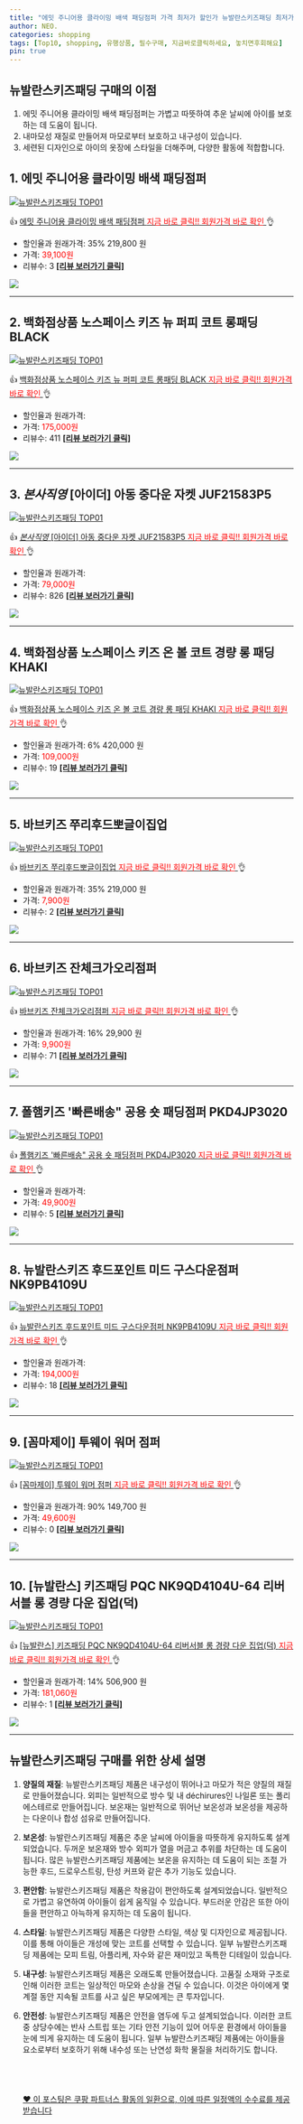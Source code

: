 ```yaml
---
title: "에밋 주니어용 클라이밍 배색 패딩점퍼 가격 최저가 할인가 뉴발란스키즈패딩 최저가 추천 제품 비교"
author: NEO.
categories: shopping
tags: [Top10, shopping, 유행상품, 필수구매, 지금바로클릭하세요, 놓치면후회해요]
pin: true
---
```

## 뉴발란스키즈패딩 구매의 이점
1. 에밋 주니어용 클라이밍 배색 패딩점퍼는 가볍고 따뜻하여 추운 날씨에 아이를 보호하는 데 도움이 됩니다.
2. 내마모성 재질로 만들어져 마모로부터 보호하고 내구성이 있습니다.
3. 세련된 디자인으로 아이의 옷장에 스타일을 더해주며, 다양한 활동에 적합합니다.

   

## 1. 에밋 주니어용 클라이밍 배색 패딩점퍼

[![뉴발란스키즈패딩 TOP01](https://thumbnail7.coupangcdn.com/thumbnails/remote/490x490ex/image/vendor_inventory/a76e/a401312cca01f9b950ea58650b196b3c2cdd4645f84082476ac36fbbf469.jpg)](https://link.coupang.com/re/AFFSDP?lptag=AF3617701&subid=GithubCoopas&pageKey=7660361089&traceid=V0-153&itemId=20406806617&vendorItemId=87488984144)


👍 [에밋 주니어용 클라이밍 배색 패딩점퍼 <font color=red> 지금 바로 클릭!! 회원가격 바로 확인 </font> ](https://link.coupang.com/re/AFFSDP?lptag=AF3617701&subid=GithubCoopas&pageKey=7660361089&traceid=V0-153&itemId=20406806617&vendorItemId=87488984144) 👌 


- 할인율과 원래가격: 35%  219,800   원
- 가격: <span style='color:red'>39,100원</span>
- 리뷰수: 3  [**[리뷰 보러가기 클릭]**](https://link.coupang.com/re/AFFSDP?lptag=AF3617701&subid=GithubCoopas&pageKey=7660361089&traceid=V0-153&itemId=20406806617&vendorItemId=87488984144)

[![](/discount_price.png)](https://link.coupang.com/re/AFFSDP?lptag=AF3617701&subid=GithubCoopas&pageKey=7660361089&traceid=V0-153&itemId=20406806617&vendorItemId=87488984144)

---


   

## 2. 백화점상품 노스페이스 키즈 뉴 퍼피 코트 롱패딩 BLACK

[![뉴발란스키즈패딩 TOP01](https://thumbnail10.coupangcdn.com/thumbnails/remote/490x490ex/image/vendor_inventory/7bb1/8ebbedd22d1c243fe20c8aa939dcc8aa1abfbb0698a32365ae4f20b9832b.jpg)](https://link.coupang.com/re/AFFSDP?lptag=AF3617701&subid=GithubCoopas&pageKey=7526945279&traceid=V0-153&itemId=19753953391&vendorItemId=88116817436)


👍 [백화점상품 노스페이스 키즈 뉴 퍼피 코트 롱패딩 BLACK <font color=red> 지금 바로 클릭!! 회원가격 바로 확인 </font> ](https://link.coupang.com/re/AFFSDP?lptag=AF3617701&subid=GithubCoopas&pageKey=7526945279&traceid=V0-153&itemId=19753953391&vendorItemId=88116817436) 👌 


- 할인율과 원래가격: 
- 가격: <span style='color:red'>175,000원</span>
- 리뷰수: 411  [**[리뷰 보러가기 클릭]**](https://link.coupang.com/re/AFFSDP?lptag=AF3617701&subid=GithubCoopas&pageKey=7526945279&traceid=V0-153&itemId=19753953391&vendorItemId=88116817436)

[![](/discount_price.png)](https://link.coupang.com/re/AFFSDP?lptag=AF3617701&subid=GithubCoopas&pageKey=7526945279&traceid=V0-153&itemId=19753953391&vendorItemId=88116817436)

---


   

## 3. *본사직영* [아이더] 아동 중다운 자켓 JUF21583P5

[![뉴발란스키즈패딩 TOP01](https://thumbnail7.coupangcdn.com/thumbnails/remote/490x490ex/image/vendor_inventory/7cc7/2686e497ae82e81db672939af58f46959e460f2d704a245b44cee9b05191.jpg)](https://link.coupang.com/re/AFFSDP?lptag=AF3617701&subid=GithubCoopas&pageKey=7643330683&traceid=V0-153&itemId=20316179276&vendorItemId=86903547365)


👍 [*본사직영* [아이더] 아동 중다운 자켓 JUF21583P5 <font color=red> 지금 바로 클릭!! 회원가격 바로 확인 </font> ](https://link.coupang.com/re/AFFSDP?lptag=AF3617701&subid=GithubCoopas&pageKey=7643330683&traceid=V0-153&itemId=20316179276&vendorItemId=86903547365) 👌 


- 할인율과 원래가격: 
- 가격: <span style='color:red'>79,000원</span>
- 리뷰수: 826  [**[리뷰 보러가기 클릭]**](https://link.coupang.com/re/AFFSDP?lptag=AF3617701&subid=GithubCoopas&pageKey=7643330683&traceid=V0-153&itemId=20316179276&vendorItemId=86903547365)

[![](/discount_price.png)](https://link.coupang.com/re/AFFSDP?lptag=AF3617701&subid=GithubCoopas&pageKey=7643330683&traceid=V0-153&itemId=20316179276&vendorItemId=86903547365)

---


   

## 4. 백화점상품 노스페이스 키즈 온 볼 코트 경량 롱 패딩 KHAKI

[![뉴발란스키즈패딩 TOP01](https://thumbnail7.coupangcdn.com/thumbnails/remote/490x490ex/image/vendor_inventory/7ce6/0d97d070e058473c7ed7c24f9aa5ea2fa1e35d95d638b151caebd4cc122f.jpg)](https://link.coupang.com/re/AFFSDP?lptag=AF3617701&subid=GithubCoopas&pageKey=7526948573&traceid=V0-153&itemId=19753968439&vendorItemId=88038402473)


👍 [백화점상품 노스페이스 키즈 온 볼 코트 경량 롱 패딩 KHAKI <font color=red> 지금 바로 클릭!! 회원가격 바로 확인 </font> ](https://link.coupang.com/re/AFFSDP?lptag=AF3617701&subid=GithubCoopas&pageKey=7526948573&traceid=V0-153&itemId=19753968439&vendorItemId=88038402473) 👌 


- 할인율과 원래가격: 6%  420,000   원
- 가격: <span style='color:red'>109,000원</span>
- 리뷰수: 19  [**[리뷰 보러가기 클릭]**](https://link.coupang.com/re/AFFSDP?lptag=AF3617701&subid=GithubCoopas&pageKey=7526948573&traceid=V0-153&itemId=19753968439&vendorItemId=88038402473)

[![](/discount_price.png)](https://link.coupang.com/re/AFFSDP?lptag=AF3617701&subid=GithubCoopas&pageKey=7526948573&traceid=V0-153&itemId=19753968439&vendorItemId=88038402473)

---


   

## 5. 바브키즈 쭈리후드뽀글이집업

[![뉴발란스키즈패딩 TOP01](https://thumbnail8.coupangcdn.com/thumbnails/remote/490x490ex/image/vendor_inventory/1e7c/62c118397b79ce4e560bd9c4002176a22470d1ad8b1f7a171cdad4f2a995.jpg)](https://link.coupang.com/re/AFFSDP?lptag=AF3617701&subid=GithubCoopas&pageKey=7707456190&traceid=V0-153&itemId=20651818308&vendorItemId=87781584827)


👍 [바브키즈 쭈리후드뽀글이집업 <font color=red> 지금 바로 클릭!! 회원가격 바로 확인 </font> ](https://link.coupang.com/re/AFFSDP?lptag=AF3617701&subid=GithubCoopas&pageKey=7707456190&traceid=V0-153&itemId=20651818308&vendorItemId=87781584827) 👌 


- 할인율과 원래가격: 35%  219,000   원
- 가격: <span style='color:red'>7,900원</span>
- 리뷰수: 2  [**[리뷰 보러가기 클릭]**](https://link.coupang.com/re/AFFSDP?lptag=AF3617701&subid=GithubCoopas&pageKey=7707456190&traceid=V0-153&itemId=20651818308&vendorItemId=87781584827)

[![](/discount_price.png)](https://link.coupang.com/re/AFFSDP?lptag=AF3617701&subid=GithubCoopas&pageKey=7707456190&traceid=V0-153&itemId=20651818308&vendorItemId=87781584827)

---


   

## 6. 바브키즈 잔체크가오리점퍼

[![뉴발란스키즈패딩 TOP01](https://thumbnail6.coupangcdn.com/thumbnails/remote/490x490ex/image/vendor_inventory/15a1/42386a49bfb0552e77df36dcffa140da029977cc8ab5fc6e3ad8e304617e.jpg)](https://link.coupang.com/re/AFFSDP?lptag=AF3617701&subid=GithubCoopas&pageKey=6810232977&traceid=V0-153&itemId=16107783658&vendorItemId=87781296019)


👍 [바브키즈 잔체크가오리점퍼 <font color=red> 지금 바로 클릭!! 회원가격 바로 확인 </font> ](https://link.coupang.com/re/AFFSDP?lptag=AF3617701&subid=GithubCoopas&pageKey=6810232977&traceid=V0-153&itemId=16107783658&vendorItemId=87781296019) 👌 


- 할인율과 원래가격: 16%  29,900   원
- 가격: <span style='color:red'>9,900원</span>
- 리뷰수: 71  [**[리뷰 보러가기 클릭]**](https://link.coupang.com/re/AFFSDP?lptag=AF3617701&subid=GithubCoopas&pageKey=6810232977&traceid=V0-153&itemId=16107783658&vendorItemId=87781296019)

[![](/discount_price.png)](https://link.coupang.com/re/AFFSDP?lptag=AF3617701&subid=GithubCoopas&pageKey=6810232977&traceid=V0-153&itemId=16107783658&vendorItemId=87781296019)

---


   

## 7. 폴햄키즈 '빠른배송" 공용 숏 패딩점퍼 PKD4JP3020

[![뉴발란스키즈패딩 TOP01](https://thumbnail8.coupangcdn.com/thumbnails/remote/490x490ex/image/vendor_inventory/1726/ad89607b78c3f392c0effe8053836409e630403de037e21665eaa86c3672.jpg)](https://link.coupang.com/re/AFFSDP?lptag=AF3617701&subid=GithubCoopas&pageKey=7687585137&traceid=V0-153&itemId=20548926246&vendorItemId=87625166752)


👍 [폴햄키즈 '빠른배송" 공용 숏 패딩점퍼 PKD4JP3020 <font color=red> 지금 바로 클릭!! 회원가격 바로 확인 </font> ](https://link.coupang.com/re/AFFSDP?lptag=AF3617701&subid=GithubCoopas&pageKey=7687585137&traceid=V0-153&itemId=20548926246&vendorItemId=87625166752) 👌 


- 할인율과 원래가격: 
- 가격: <span style='color:red'>49,900원</span>
- 리뷰수: 5  [**[리뷰 보러가기 클릭]**](https://link.coupang.com/re/AFFSDP?lptag=AF3617701&subid=GithubCoopas&pageKey=7687585137&traceid=V0-153&itemId=20548926246&vendorItemId=87625166752)

[![](/discount_price.png)](https://link.coupang.com/re/AFFSDP?lptag=AF3617701&subid=GithubCoopas&pageKey=7687585137&traceid=V0-153&itemId=20548926246&vendorItemId=87625166752)

---


   

## 8. 뉴발란스키즈 후드포인트 미드 구스다운점퍼 NK9PB4109U

[![뉴발란스키즈패딩 TOP01](https://thumbnail6.coupangcdn.com/thumbnails/remote/490x490ex/image/vendor_inventory/b1bb/fffcba252f6cca926c661b389191c26801017d7872de2c9293123920f961.jpeg)](https://link.coupang.com/re/AFFSDP?lptag=AF3617701&subid=GithubCoopas&pageKey=7741974574&traceid=V0-153&itemId=20831614145&vendorItemId=87899735182)


👍 [뉴발란스키즈 후드포인트 미드 구스다운점퍼 NK9PB4109U <font color=red> 지금 바로 클릭!! 회원가격 바로 확인 </font> ](https://link.coupang.com/re/AFFSDP?lptag=AF3617701&subid=GithubCoopas&pageKey=7741974574&traceid=V0-153&itemId=20831614145&vendorItemId=87899735182) 👌 


- 할인율과 원래가격: 
- 가격: <span style='color:red'>194,000원</span>
- 리뷰수: 18  [**[리뷰 보러가기 클릭]**](https://link.coupang.com/re/AFFSDP?lptag=AF3617701&subid=GithubCoopas&pageKey=7741974574&traceid=V0-153&itemId=20831614145&vendorItemId=87899735182)

[![](/discount_price.png)](https://link.coupang.com/re/AFFSDP?lptag=AF3617701&subid=GithubCoopas&pageKey=7741974574&traceid=V0-153&itemId=20831614145&vendorItemId=87899735182)

---


   

## 9. [꼼마제이] 투웨이 워머 점퍼

[![뉴발란스키즈패딩 TOP01](https://thumbnail7.coupangcdn.com/thumbnails/remote/490x490ex/image/vendor_inventory/3f08/0620522ee330d2b992d57fda940b2894983c96c1b553bc1b029c5201cf70.jpg)](https://link.coupang.com/re/AFFSDP?lptag=AF3617701&subid=GithubCoopas&pageKey=7718732268&traceid=V0-153&itemId=20709496651&vendorItemId=87780596082)


👍 [[꼼마제이] 투웨이 워머 점퍼 <font color=red> 지금 바로 클릭!! 회원가격 바로 확인 </font> ](https://link.coupang.com/re/AFFSDP?lptag=AF3617701&subid=GithubCoopas&pageKey=7718732268&traceid=V0-153&itemId=20709496651&vendorItemId=87780596082) 👌 


- 할인율과 원래가격: 90%  149,700   원
- 가격: <span style='color:red'>49,600원</span>
- 리뷰수: 0  [**[리뷰 보러가기 클릭]**](https://link.coupang.com/re/AFFSDP?lptag=AF3617701&subid=GithubCoopas&pageKey=7718732268&traceid=V0-153&itemId=20709496651&vendorItemId=87780596082)

[![](/discount_price.png)](https://link.coupang.com/re/AFFSDP?lptag=AF3617701&subid=GithubCoopas&pageKey=7718732268&traceid=V0-153&itemId=20709496651&vendorItemId=87780596082)

---


   

## 10. [뉴발란스] 키즈패딩 PQC NK9QD4104U-64 리버서블 롱 경량 다운 집업(덕)

[![뉴발란스키즈패딩 TOP01](https://thumbnail8.coupangcdn.com/thumbnails/remote/490x490ex/image/vendor_inventory/dbdc/dd4ec8717a238c659b6484bb223ff733af59ff9b0b607e2f7c7c3866be9c.jpg)](https://link.coupang.com/re/AFFSDP?lptag=AF3617701&subid=GithubCoopas&pageKey=7732099151&traceid=V0-153&itemId=20780523798&vendorItemId=87861284675)


👍 [[뉴발란스] 키즈패딩 PQC NK9QD4104U-64 리버서블 롱 경량 다운 집업(덕) <font color=red> 지금 바로 클릭!! 회원가격 바로 확인 </font> ](https://link.coupang.com/re/AFFSDP?lptag=AF3617701&subid=GithubCoopas&pageKey=7732099151&traceid=V0-153&itemId=20780523798&vendorItemId=87861284675) 👌 


- 할인율과 원래가격: 14%  506,900   원
- 가격: <span style='color:red'>181,060원</span>
- 리뷰수: 1  [**[리뷰 보러가기 클릭]**](https://link.coupang.com/re/AFFSDP?lptag=AF3617701&subid=GithubCoopas&pageKey=7732099151&traceid=V0-153&itemId=20780523798&vendorItemId=87861284675)

[![](/discount_price.png)](https://link.coupang.com/re/AFFSDP?lptag=AF3617701&subid=GithubCoopas&pageKey=7732099151&traceid=V0-153&itemId=20780523798&vendorItemId=87861284675)

---
## 뉴발란스키즈패딩 구매를 위한 상세 설명
1. **양질의 재질**: 뉴발란스키즈패딩 제품은 내구성이 뛰어나고 마모가 적은 양질의 재질로 만들어졌습니다. 외피는 일반적으로 방수 및 내 déchirures인 나일론 또는 폴리에스테르로 만들어집니다. 보온재는 일반적으로 뛰어난 보온성과 보온성을 제공하는 다운이나 합성 섬유로 만들어집니다.

2. **보온성**: 뉴발란스키즈패딩 제품은 추운 날씨에 아이들을 따뜻하게 유지하도록 설계되었습니다. 두꺼운 보온재와 방수 외피가 열을 머금고 추위를 차단하는 데 도움이 됩니다. 많은 뉴발란스키즈패딩 제품에는 보온을 유지하는 데 도움이 되는 조절 가능한 후드, 드로우스트링, 탄성 커프와 같은 추가 기능도 있습니다.

3. **편안함**: 뉴발란스키즈패딩 제품은 착용감이 편안하도록 설계되었습니다. 일반적으로 가볍고 유연하여 아이들이 쉽게 움직일 수 있습니다. 부드러운 안감은 또한 아이들을 편안하고 아늑하게 유지하는 데 도움이 됩니다.

4. **스타일**: 뉴발란스키즈패딩 제품은 다양한 스타일, 색상 및 디자인으로 제공됩니다. 이를 통해 아이들은 개성에 맞는 코트를 선택할 수 있습니다. 일부 뉴발란스키즈패딩 제품에는 모피 트림, 아플리케, 자수와 같은 재미있고 독특한 디테일이 있습니다.

5. **내구성**: 뉴발란스키즈패딩 제품은 오래도록 만들어졌습니다. 고품질 소재와 구조로 인해 이러한 코트는 일상적인 마모와 손상을 견딜 수 있습니다. 이것은 아이에게 몇 계절 동안 지속될 코트를 사고 싶은 부모에게는 큰 투자입니다.

6. **안전성**: 뉴발란스키즈패딩 제품은 안전을 염두에 두고 설계되었습니다. 이러한 코트 중 상당수에는 반사 스트립 또는 기타 안전 기능이 있어 어두운 환경에서 아이들을 눈에 띄게 유지하는 데 도움이 됩니다. 일부 뉴발란스키즈패딩 제품에는 아이들을 요소로부터 보호하기 위해 내수성 또는 난연성 화학 물질을 처리하기도 합니다.<br><br><br><br><br> [ ❤  이 포스팅은 쿠팡 파트너스 활동의 일환으로, 이에 따른 일정액의 수수료를 제공받습니다](https://link.coupang.com/a/bcEFyh)